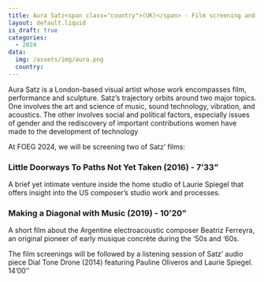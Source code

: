 ```yaml
---
title: Aura Satz<span class="country">(UK)</span> - Film screening and listening session
layout: default.liquid
is_draft: true
categories:
  - 2024
data:
  img: /assets/img/aura.png
  country: 
---
```


Aura Satz is a London-based visual artist whose work encompasses film, performance and sculpture. Satz’s trajectory orbits around two major topics. One involves the art and science of music, sound technology, vibration, and acoustics. The other involves social and political factors, especially issues of gender and the rediscovery of important contributions women have made to the development of technology

At FOEG 2024, we will be screening two of Satz’ films:

<h3>Little Doorways To Paths Not Yet Taken (2016) - 7’33”</h3>
<p>A brief yet intimate venture inside the home studio of Laurie Spiegel that offers insight into the US composer’s studio work and processes.</p>

<h3>Making a Diagonal with Music (2019) - 10’20”</h3>
<p>A short film about the Argentine electroacoustic composer Beatriz Ferreyra, an original pioneer of early musique concrète during the ‘50s and ‘60s.</p>

<p>The film screenings will be followed by a listening session of Satz’ audio piece <span class="italic">Dial Tone Drone (2014)</span> featuring Pauline Oliveros and Laurie Spiegel. 14’00’’</p>